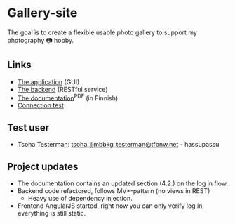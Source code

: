 Gallery-site
============

The goal is to create a flexible usable photo gallery to support my photography :camera: hobby.

## Links
 * [The application](http://gallery.tuhoojabotti.com) (GUI)
 * [The backend](https://secure.tuhoojabotti.com/gallery/photo/2) (RESTful service)
 * [The documentation](doc/dokumentaatio.pdf?raw=true)<sup>PDF</sup> (in Finnish)
 * [Connection test](http://gallery.tuhoojabotti.com/connectiontest.php)

## Test user
 * Tsoha Testerman: tsoha_jjmbbkg_testerman@tfbnw.net - hassupassu

## Project updates
 * The documentation contains an updated section (4.2.) on the log in flow.
 * Backend code refactored, follows MV*-pattern (no views in REST)
   * Heavy use of dependency injection.
 * Frontend AngularJS started, right now you can only verify log in, everything is still static.
